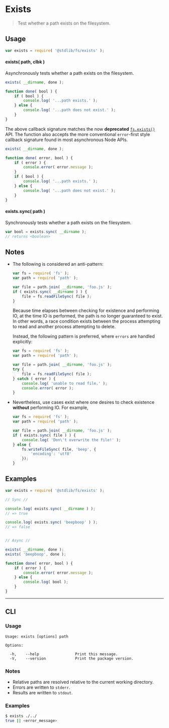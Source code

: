 # Exists

> Test whether a path exists on the filesystem.


<section class="usage">

## Usage

``` javascript
var exists = require( '@stdlib/fs/exists' );
```

#### exists( path, clbk )

Asynchronously tests whether a path exists on the filesystem.

``` javascript
exists( __dirname, done );

function done( bool ) {
    if ( bool ) {
        console.log( '...path exists.' );
    } else {
        console.log( '...path does not exist.' );
    }
}
```

The above callback signature matches the now __deprecated__ [`fs.exists()`][node-fs-exists] API. The function also accepts the more conventional `error`-first style callback signature found in most asynchronous Node APIs.

``` javascript
exists( __dirname, done );

function done( error, bool ) {
    if ( error ) {
        console.error( error.message );
    }
    if ( bool ) {
        console.log( '...path exists.' );
    } else {
        console.log( '...path does not exist.' );
    }
}
```


#### exists.sync( path )

Synchronously tests whether a path exists on the filesystem.

``` javascript
var bool = exists.sync( __dirname );
// returns <boolean>
```

</section>

<!-- /.usage -->


<section class="notes">

## Notes

* The following is considered an anti-pattern:

  ``` javascript
  var fs = require( 'fs' );
  var path = require( 'path' );

  var file = path.join( __dirname, 'foo.js' );
  if ( exists.sync( __dirname ) ) {
      file = fs.readFileSync( file );
  }
  ```

  Because time elapses between checking for existence and performing IO, at the time IO is performed, the path is no longer guaranteed to exist. In other words, a race condition exists between the process attempting to read and another process attempting to delete.

  Instead, the following pattern is preferred, where `errors` are handled explicitly:

  ``` javascript
  var fs = require( 'fs' );
  var path = require( 'path' );

  var file = path.join( __dirname, 'foo.js' );
  try {
      file = fs.readFileSync( file );
  } catch ( error ) {
      console.log( 'unable to read file.' );
      console.error( error );
  }
  ```

* Nevertheless, use cases exist where one desires to check existence __without__ performing IO. For example,

  ``` javascript
  var fs = require( 'fs' );
  var path = require( 'path' );

  var file = path.join( __dirname, 'foo.js' );
  if ( exists.sync( file ) ) {
      console.log( 'Don\'t overwrite the file!' );
  } else {
      fs.writeFileSync( file, 'beep', {
          'encoding': 'utf8'
      });
  }
  ```

</section>

<!-- /.notes -->


<section class="examples">

## Examples

``` javascript
var exists = require( '@stdlib/fs/exists' );

// Sync //

console.log( exists.sync( __dirname ) );
// => true

console.log( exists.sync( 'beepboop' ) );
// => false


// Async //

exists( __dirname, done );
exists( 'beepboop', done );

function done( error, bool ) {
    if ( error ) {
        console.error( error.message );
    } else {
        console.log( bool );
    }
}
```

</section>

<!-- /.examples -->


---

<section class="cli">

## CLI

<section class="usage">

### Usage

``` text
Usage: exists [options] path

Options:

  -h,    --help                Print this message.
  -V,    --version             Print the package version.
```

</section>

<!-- /.usage -->


<section class="notes">

### Notes

* Relative paths are resolved relative to the current working directory.
* Errors are written to `stderr`.
* Results are written to `stdout`.

</section>

<!-- /.notes -->


<section class="examples">

### Examples

``` bash
$ exists ./../
true || <error_message>
```

</section>

<!-- /.examples -->

</section>

<!-- /.cli -->


<section class="links">

[node-fs-exists]: https://nodejs.org/api/fs.html#fs_fs_exists_path_callback

</section>

<!-- /.links -->
